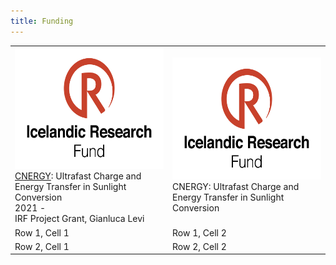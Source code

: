 ```yaml
---
title: Funding
---
```


<table>
  <tr>
    <td> <img src="../images/irf_logo.png" alt="IRF logo" style="width: 285px; height: 195px;"> 
         <a href="https://sjodir.rannis.is/gagnatorg/app_details.php?id=7734&fund=13&eid=6716"> CNERGY</a>: Ultrafast Charge and Energy Transfer in Sunlight Conversion <br>      
         2021 -  <br>  
         IRF Project Grant, Gianluca Levi
    </td>
    <td> <img src="../images/irf_logo.png" alt="IRF logo" style="width: 285px; height: 195px;"> 
         CNERGY: Ultrafast Charge and Energy Transfer in Sunlight Conversion 
    </td>
  </tr>
  <tr>
    <td>Row 1, Cell 1</td>
    <td>Row 1, Cell 2</td>
  </tr>
  <tr>
    <td>Row 2, Cell 1</td>
    <td>Row 2, Cell 2</td>
  </tr>
</table>
